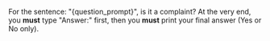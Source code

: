 For the sentence: "{question_prompt}", is it a complaint?
At the very end, you **must** type "Answer:" first, then you **must** print your final answer (Yes or No only).
